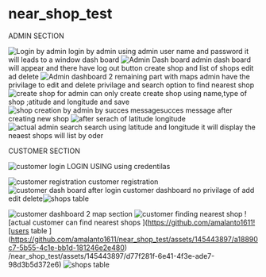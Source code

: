 # near_shop_test
ADMIN SECTION

![Login by admin](https://github.com/amalanto1611/near_shop_test/assets/145443897/6b58dbbd-9f44-4f73-8f96-c355d9ecfd59) login by admin using admin user name and password it will leads to a window dash board
![Admin Dash board ](https://github.com/amalanto1611/near_shop_test/assets/145443897/55ca2c96-4c96-497b-bd9a-a2ed0fd227be) admin dash board will appear and there have log out button create shop and list of shops edit ad delete ![Admin dashboard 2  remaining part with maps](https://github.com/amalanto1611/near_shop_test/assets/145443897/df643aec-56b0-4a18-ad26-5ed27138b804) admin have the privilage to edit and delete privilage and search option to find nearest shop
![create shop for admin can only create](https://github.com/amalanto1611/near_shop_test/assets/145443897/67e97988-1e17-4207-b9a8-30ce3fd6e8fa) create shop using name,type of shop ;atitude and longitude and save 
![shop creation by admin by succes message](https://github.com/amalanto1611/near_shop_test/assets/145443897/ee8f2791-f15e-4d3f-bd07-85b5a01478a3)succes message after creating new shop
![after serach of latitude longitude ](https://github.com/amalanto1611/near_shop_test/assets/145443897/6962bad7-35e1-4b8d-8939-58109ea7b2e6)
![actual admin search ](https://github.com/amalanto1611/near_shop_test/assets/145443897/1d964e4a-02cd-40ca-95a5-72ade4fd38da) search using latitude and longitude  it will display the neaest shops will list by oder


CUSTOMER SECTION

![customer login](https://github.com/amalanto1611/near_shop_test/assets/145443897/fcea43d8-9260-47b0-976c-3cefd69c7cb2) LOGIN USING using credentilas 

![customer registration](https://github.com/amalanto1611/near_shop_test/assets/145443897/748653db-d1af-4afe-9a20-350bcff97a03) customer registration
![customer dash board  after login ](https://github.com/amalanto1611/near_shop_test/assets/145443897/6fdb85a2-240f-446e-95ae-b87f67e0609f) customer dashboard no privilage of add edit delete![shops table ](https://github.com/amalanto1611/near_shop_test/assets/145443897/f2a34dc8-576e-4c5b-81b8-a0831b2eb5ca)

![customer dashboard 2 map section](https://github.com/amalanto1611/near_shop_test/assets/145443897/f31418e2-dbec-4eb9-b5d9-1e21f5cc4264)
![customer finding nearest shop](https://github.com/amalanto1611/near_shop_test/assets/145443897/26de6331-3578-4900-a042-002235919482)
![actual customer can find nearest shops  ](https://github.com/amalanto1611![users table ](https://github.com/amalanto1611/near_shop_test/assets/145443897/a18890c7-5b55-4c1e-bb1d-181246e2e480)
/near_shop_test/assets/145443897/d77f281f-6e41-4f3e-ade7-98d3b5d372e6)
![shops table ](https://github.com/amalanto1611/near_shop_test/assets/145443897/e3adbe05-aca5-46f9-9ec3-4e1f91a74cb3)
